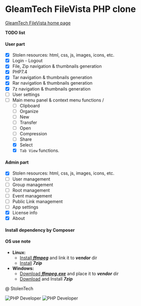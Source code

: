 # GleamTech FileVista PHP clone

[GleamTech FileVista home page](https://www.GleamTech.com/filevista)

**TODO list**

#### User part
- [x] Stolen resources: html, css, js, images, icons, etc.
- [x] Login - Logout
- [x] File, Zip navigation & thumbnails generation
- [x] PHP7.4
- [x] Tar navigation & thumbnails generation
- [x] Rar navigation & thumbnails generation
- [x] 7z navigation & thumbnails generation
- [ ] User settings
- [ ] Main menu panel & context menu functions /
  - [ ] Clipboard
  - [ ] Organize
  - [ ] New
  - [ ] Transfer
  - [ ] Open
  - [ ] Compression
  - [ ] Share
  - [x] Select
  - [x] `Tab View` functions.

#### Admin part
- [x] Stolen resources: html, css, js, images, icons, etc.
- [ ] User management
- [ ] Group management
- [ ] Root management
- [ ] Event management
- [ ] Public Link management
- [ ] App settings
- [x] License info
- [x] About

#### Install dependency by Composer

#### OS use note
- **Linux:**
  - [Install **_ffmpeg_**](https://www.tecmint.com/install-ffmpeg-in-linux/) and link it to **_vendor_** dir
  - [Install](https://itsfoss.com/use-7zip-ubuntu-linux/) **_7zip_**
- **Windows:**
  - [Download **_ffmpeg.exe_**](https://ffmpeg.org/download.html) and place it to **_vendor_** dir
  - [Download](https://www.7-zip.org/download.html) and Install **_7zip_**

@ StolenTech

![PHP Developer](https://komarev.com/ghpvc/?username=wazzzar "wazzzar")
![PHP Developer](https://img.shields.io/packagist/dt/wazzzar/myExplorer)